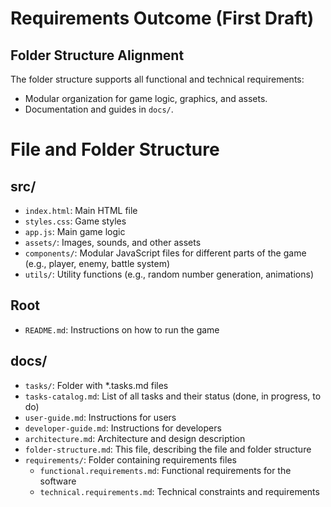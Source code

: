# Requirements Outcome (First Draft)

## Folder Structure Alignment
The folder structure supports all functional and technical requirements:
- Modular organization for game logic, graphics, and assets.
- Documentation and guides in `docs/`.
# File and Folder Structure

## src/
- `index.html`: Main HTML file
- `styles.css`: Game styles
- `app.js`: Main game logic
- `assets/`: Images, sounds, and other assets
- `components/`: Modular JavaScript files for different parts of the game (e.g., player, enemy, battle system)
- `utils/`: Utility functions (e.g., random number generation, animations)

## Root
- `README.md`: Instructions on how to run the game

## docs/
- `tasks/`: Folder with *.tasks.md files
- `tasks-catalog.md`: List of all tasks and their status (done, in progress, to do)
- `user-guide.md`: Instructions for users
- `developer-guide.md`: Instructions for developers
- `architecture.md`: Architecture and design description
- `folder-structure.md`: This file, describing the file and folder structure
- `requirements/`: Folder containing requirements files
	- `functional.requirements.md`: Functional requirements for the software
	- `technical.requirements.md`: Technical constraints and requirements
